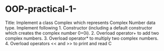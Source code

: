 # OOP-practical-1-
Title: Implement a class Complex which represents Complex Number data type. Implement following 1. Constructor (including a default constructor which creates the complex number 0+0i). 2. Overload operator+ to add two complex numbers. 3. Overload operator* to multiply two complex numbers. 4. Overload operators &lt;&lt; and >> to print and read C

